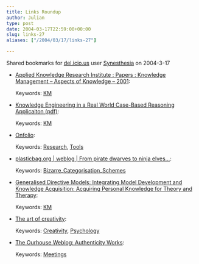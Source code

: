 ```yaml
---
title: Links Roundup
author: Julian
type: post
date: 2004-03-17T22:59:00+00:00
slug: links-27 
aliases: ["/2004/03/17/links-27"]

---
```

Shared bookmarks for [del.icio.us][1] user  [Synesthesia][2] on 2004-3-17

  * [Applied Knowledge Research Institute : Papers : Knowledge Management &#8211; Aspects of Knowledge &#8211; 2001][3]:
   
    Keywords: [KM][4]
  * [Knowledge Engineering in a Real World Case-Based Reasoning Applicaiton (pdf)][5]:
   
    Keywords: [KM][4]
  * [Onfolio][6]:
   
    Keywords: [Research][7], [Tools][8]
  * [plasticbag.org | weblog | From pirate dwarves to ninja elves&#8230;][9]:
   
    Keywords: [Bizarre\_Categorisation\_Schemes][10]
  * [Generalised Directive Models: Integrating Model Development and Knowledge Acquisition: Acquiring Personal Knowledge for Theory and Therapy][11]:
   
    Keywords: [KM][4]
  * [The art of creativity][12]:
   
    Keywords: [Creativity][13], [Psychology][14]
  * [The Ourhouse Weblog: Authenticity Works][15]:
   
    Keywords: [Meetings][16]

 [1]: https://del.icio.us/
 [2]: https://del.icio.us/synesthesia
 [3]: https://www.akri.org.uk/papers/cw.htm "https://www.akri.org.uk/papers/cw.htm"
 [4]: https://del.icio.us/synesthesia/KM
 [5]: https://www.cs.tcd.ie/publications/tech-reports/reports.99/TCD-CS-1999-36.pdf "https://www.cs.tcd.ie/publications/tech-reports/reports.99/TCD-CS-1999-36.pdf"
 [6]: https://www.onfolio.com/ "https://www.onfolio.com/"
 [7]: https://del.icio.us/synesthesia/Research
 [8]: https://del.icio.us/synesthesia/Tools
 [9]: https://www.plasticbag.org/archives/2004/03/from_pirate_dwarves_to_ninja_elves.shtml "https://www.plasticbag.org/archives/2004/03/from_pirate_dwarves_to_ninja_elves.shtml"
 [10]: https://del.icio.us/synesthesia/Bizarre_Categorisation_Schemes
 [11]: https://www.psyc.nott.ac.uk/staff/Nick.Milton/Milton%20paper "https://www.psyc.nott.ac.uk/staff/Nick.Milton/Milton%20paper"
 [12]: https://www.psychologytoday.com/htdocs/prod/PTOArticle/PTO-19920301-000031.ASP "https://www.psychologytoday.com/htdocs/prod/PTOArticle/PTO-19920301-000031.ASP"
 [13]: https://del.icio.us/synesthesia/Creativity
 [14]: https://del.icio.us/synesthesia/Psychology
 [15]: https://www.roundourhouse.com/blog/archives/000242.html "https://www.roundourhouse.com/blog/archives/000242.html"
 [16]: https://del.icio.us/synesthesia/Meetings